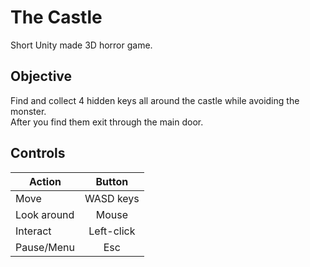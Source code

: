 # The Castle
Short Unity made 3D horror game.
## Objective
Find and collect 4 hidden keys all around the castle while avoiding the monster.<br>After you find them exit through the main door.
## Controls
| Action      | Button    |
|-------------|:---------:|
| Move        | WASD keys |
| Look around | Mouse     |
| Interact    | Left-click |
| Pause/Menu  | Esc       |
